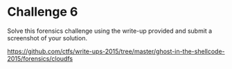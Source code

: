 # Challenge 6

Solve this forensics challenge using the write-up provided and submit a
screenshot of your solution.

<a
href="https://github.com/ctfs/write-ups-2015/tree/master/ghost-in-the-shellcode-2015/forensics/cloudfs"
rel="noopener"
target="_blank">https://github.com/ctfs/write-ups-2015/tree/master/ghost-in-the-shellcode-2015/forensics/cloudfs</a>
